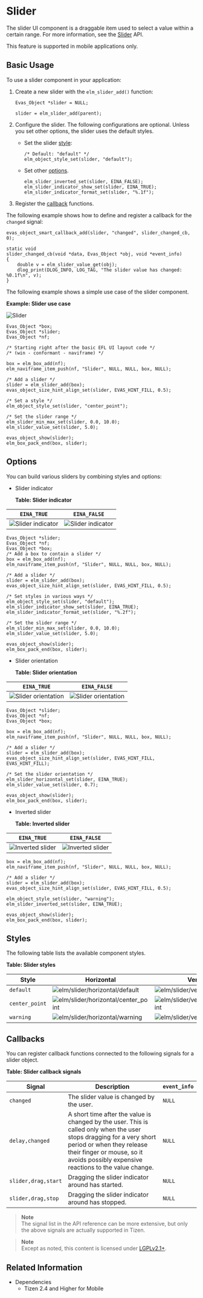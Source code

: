 # Slider

The slider UI component is a draggable item used to select a value within a certain range. For more information, see the [Slider](../../../../../org.tizen.native.mobile.apireference/group__Elm__Slider.html) API.

This feature is supported in mobile applications only.

## Basic Usage

To use a slider component in your application:

1. Create a new slider with the `elm_slider_add()` function:

   ```
   Evas_Object *slider = NULL;

   slider = elm_slider_add(parent);
   ```

2. Configure the slider. The following configurations are optional. Unless you set other options, the slider uses the default styles.

   - Set the slider [style](#styles):

     ```
     /* Default: "default" */
     elm_object_style_set(slider, "default");
     ```

   - Set other [options](#options).

     ```
     elm_slider_inverted_set(slider, EINA_FALSE);
     elm_slider_indicator_show_set(slider, EINA_TRUE);
     elm_slider_indicator_format_set(slider, "%.1f");
     ```

3. Register the [callback](#callbacks) functions.  

 The following example shows how to define and register a callback for the `changed` signal:

   ```
   evas_object_smart_callback_add(slider, "changed", slider_changed_cb, 0);

   static void
   slider_changed_cb(void *data, Evas_Object *obj, void *event_info)
   {
       double v = elm_slider_value_get(obj);
       dlog_print(DLOG_INFO, LOG_TAG, "The slider value has changed: %0.1f\n", v);
   }
   ```

The following example shows a simple use case of the slider component.

**Example: Slider use case**

 ![Slider](./media/mobile_slider.png)

```
Evas_Object *box;
Evas_Object *slider;
Evas_Object *nf;

/* Starting right after the basic EFL UI layout code */
/* (win - conformant - naviframe) */

box = elm_box_add(nf);
elm_naviframe_item_push(nf, "Slider", NULL, NULL, box, NULL);

/* Add a slider */
slider = elm_slider_add(box);
evas_object_size_hint_align_set(slider, EVAS_HINT_FILL, 0.5);

/* Set a style */
elm_object_style_set(slider, "center_point");

/* Set the slider range */
elm_slider_min_max_set(slider, 0.0, 10.0);
elm_slider_value_set(slider, 5.0);

evas_object_show(slider);
elm_box_pack_end(box, slider);
```

## Options

You can build various sliders by combining styles and options:

- Slider indicator

  **Table: Slider indicator**

| `EINA_TRUE`                              | `EINA_FALSE`                             |
  |----------------------------------------|----------------------------------------|
  | ![Slider indicator](./media/mobile_slider_various_1_T.png) | ![Slider indicator](./media/mobile_slider_various_1_F.png) |

  ```
  Evas_Object *slider;
  Evas_Object *nf;
  Evas_Object *box;
  /* Add a box to contain a slider */
  box = elm_box_add(nf);
  elm_naviframe_item_push(nf, "Slider", NULL, NULL, box, NULL);

  /* Add a slider */
  slider = elm_slider_add(box);
  evas_object_size_hint_align_set(slider, EVAS_HINT_FILL, 0.5);

  /* Set styles in various ways */
  elm_object_style_set(slider, "default");
  elm_slider_indicator_show_set(slider, EINA_TRUE);
  elm_slider_indicator_format_set(slider, "%.2f");

  /* Set the slider range */
  elm_slider_min_max_set(slider, 0.0, 10.0);
  elm_slider_value_set(slider, 5.0);

  evas_object_show(slider);
  elm_box_pack_end(box, slider);
  ```

- Slider orientation

  **Table: Slider orientation**

| `EINA_TRUE`                              | `EINA_FALSE`                             |
  |----------------------------------------|----------------------------------------|
  | ![Slider orientation](./media/mobile_slider_various_2_T.png) | ![Slider orientation](./media/mobile_slider_various_2_F.png) |

  ```
  Evas_Object *slider;
  Evas_Object *nf;
  Evas_Object *box;

  box = elm_box_add(nf);
  elm_naviframe_item_push(nf, "Slider", NULL, NULL, box, NULL);

  /* Add a slider */
  slider = elm_slider_add(box);
  evas_object_size_hint_align_set(slider, EVAS_HINT_FILL, EVAS_HINT_FILL);

  /* Set the slider orientation */
  elm_slider_horizontal_set(slider, EINA_TRUE);
  elm_slider_value_set(slider, 0.7);

  evas_object_show(slider);
  elm_box_pack_end(box, slider);
  ```

- Inverted slider

  **Table: Inverted slider**

| `EINA_TRUE`                              | `EINA_FALSE`                             |
  |----------------------------------------|----------------------------------------|
  | ![Inverted slider](./media/mobile_slider_various_3_T.png) | ![Inverted slider](./media/mobile_slider_various_3_F.png) |

```
box = elm_box_add(nf);
elm_naviframe_item_push(nf, "Slider", NULL, NULL, box, NULL);

/* Add a slider */
slider = elm_slider_add(box);
evas_object_size_hint_align_set(slider, EVAS_HINT_FILL, 0.5);

elm_object_style_set(slider, "warning");
elm_slider_inverted_set(slider, EINA_TRUE);

evas_object_show(slider);
elm_box_pack_end(box, slider);
```

## Styles

The following table lists the available component styles.

**Table: Slider styles**

| Style          | Horizontal                               | Vertical                                 |
|-------------|----------------------------------------|----------------------------------------|
| `default`      | ![elm/slider/horizontal/default](./media/slider_hor.png) | ![elm/slider/vertical/default](./media/slider_ver.png) |
| `center_point` | ![elm/slider/horizontal/center_point](./media/slider_hor_center.png) | ![elm/slider/vertical/center_point](./media/slider_ver_center.png) |
| `warning`      | ![elm/slider/horizontal/warning](./media/slider_hor_warning.png) | ![elm/slider/vertical/warning](./media/slider_ver_warning.png) |

## Callbacks

You can register callback functions connected to the following signals for a slider object.

**Table: Slider callback signals**

| Signal              | Description                              | `event_info` |
|-------------------|----------------------------------------|------------|
| `changed`           | The slider value is changed by the user. | `NULL`       |
| `delay,changed`     | A short time after the value is changed by the user. This is called only when the user stops dragging for a very short period or when they release their finger or mouse, so it avoids possibly expensive reactions to the value change. | `NULL`       |
| `slider,drag,start` | Dragging the slider indicator around has started. | `NULL`       |
| `slider,drag,stop`  | Dragging the slider indicator around has stopped. | `NULL`       |

> **Note**  
> The signal list in the API reference can be more extensive, but only the above signals are actually supported in Tizen.

> **Note**  
> Except as noted, this content is licensed under [LGPLv2.1+](http://opensource.org/licenses/LGPL-2.1).

## Related Information
- Dependencies
  - Tizen 2.4 and Higher for Mobile
